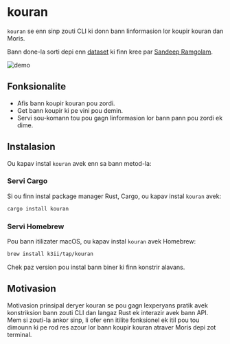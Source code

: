 # kouran

`kouran` se enn sinp zouti CLI ki donn bann linformasion lor koupir kouran dan Moris. 

Bann done-la sorti depi enn [dataset](https://github.com/MrSunshyne/mauritius-dataset-electricity) ki finn kree par [Sandeep Ramgolam](https://github.com/MrSunshyne).

![demo](./assets/demo.png)

## Fonksionalite

* Afis bann koupir kouran pou zordi.
* Get bann koupir ki pe vini pou demin.
* Servi sou-komann tou pou gagn linformasion lor bann pann pou zordi ek dime.

## Instalasion

Ou kapav instal `kouran` avek enn sa bann metod-la:

### Servi Cargo

Si ou finn instal package manager Rust, Cargo, ou kapav instal `kouran` avek:

```bash
cargo install kouran
```

### Servi Homebrew

Pou bann itilizater macOS, ou kapav instal `kouran` avek Homebrew:

```bash
brew install k3ii/tap/kouran
```
Chek paz version pou instal bann biner ki finn konstrir alavans.


## Motivasion

Motivasion prinsipal deryer kouran se pou gagn lexperyans pratik avek konstriksion bann zouti CLI dan langaz Rust ek interazir avek bann API. Mem si zouti-la ankor sinp, li ofer enn itilite fonksionel ek itil pou tou dimounn ki pe rod res azour lor bann koupir kouran atraver Moris depi zot terminal.
